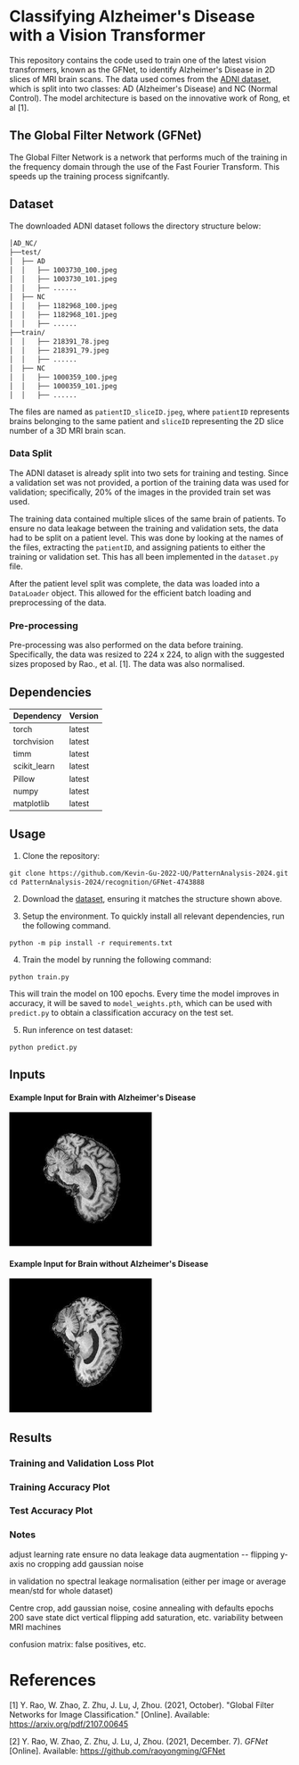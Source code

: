 # Classifying Alzheimer's Disease with a Vision Transformer

This repository contains the code used to train one of the latest vision transformers, known as the GFNet, to identify Alzheimer's Disease in 2D slices of MRI brain scans. The data used comes from the [ADNI dataset](https://adni.loni.usc.edu/), which is split into two classes: AD (Alzheimer's Disease) and NC (Normal Control). The model architecture is based on the innovative work of Rong, et al [1].

## The Global Filter Network (GFNet)
The Global Filter Network is a network that performs much of the training in the frequency domain through the use of the Fast Fourier Transform. This speeds up the training process signifcantly.


## Dataset
The downloaded ADNI dataset follows the directory structure below:
```
│AD_NC/
├──test/
│  ├── AD
│  │   ├── 1003730_100.jpeg
│  │   ├── 1003730_101.jpeg
│  │   ├── ......
│  ├── NC
│  │   ├── 1182968_100.jpeg
│  │   ├── 1182968_101.jpeg
│  │   ├── ......
├──train/
│  │   ├── 218391_78.jpeg
│  │   ├── 218391_79.jpeg
│  │   ├── ......
│  ├── NC
│  │   ├── 1000359_100.jpeg
│  │   ├── 1000359_101.jpeg
│  │   ├── ......
```
The files are named as `patientID_sliceID.jpeg`, where `patientID` represents brains belonging to the same patient and `sliceID` representing the 2D slice number of a 3D MRI brain scan. 

### Data Split
The ADNI dataset is already split into two sets for training and testing. Since a validation set was not provided, a portion of the training data was used for validation; specifically, 20% of the images in the provided train set was used.

The training data contained multiple  slices of the same brain of patients.
To ensure no data leakage between the training and validation sets, the data had to be split on a patient level. This was done by looking at the names of the files, extracting the `patientID`, and assigning patients to either the training or validation set. This has all been implemented in the `dataset.py` file.

After the patient level split was complete,  the data was loaded into a `DataLoader` object. This allowed for the efficient batch loading and preprocessing of the data. 


### Pre-processing
Pre-processing was also performed on the data before training. Specifically, the data was resized to 224 x 224, to align with the suggested sizes proposed by Rao., et al. [1]. The data was also normalised.

## Dependencies
| Dependency | Version |
|------------|---------|
| torch      | latest  |
| torchvision| latest  |
| timm       | latest  |
| scikit_learn| latest |
| Pillow     | latest  |
| numpy      | latest  |
| matplotlib | latest  |

## Usage
1. Clone the repository:
```
git clone https://github.com/Kevin-Gu-2022-UQ/PatternAnalysis-2024.git
cd PatternAnalysis-2024/recognition/GFNet-4743888
```

2. Download the [dataset](https://adni.loni.usc.edu/), ensuring it matches the structure shown above.

3. Setup the environment. To quickly install all relevant dependencies, run the following command.
```
python -m pip install -r requirements.txt
```

4. Train the model by running the following command:
```
python train.py
```
This will train the model on 100 epochs. Every time the model improves in accuracy, it will be saved to `model_weights.pth`, which can be used with `predict.py` to obtain a classification accuracy on the test set. 

5. Run inference on test dataset:
```
python predict.py
```

## Inputs
#### Example Input for Brain with Alzheimer's Disease
![Example input of brain with Alzheimer's Disease](assets/218391_78_AD.jpeg)
#### Example Input for Brain without Alzheimer's Disease
![Example input of brain with no Alzheimer's Disease](assets/808819_88_NC.jpeg)




## Results
### Training and Validation Loss Plot

### Training Accuracy Plot

### Test Accuracy Plot

### Notes
adjust learning rate
ensure no data leakage
data augmentation -- flipping y-axis
no cropping
add gaussian noise

in validation no spectral leakage
normalisation (either per image or average mean/std for whole dataset)

Centre crop, add gaussian noise, 
cosine annealing with defaults
epochs 200
save state dict
vertical flipping
add saturation, etc. variability between MRI machines

confusion matrix: false positives, etc.

# References
[1] Y. Rao, W. Zhao, Z. Zhu, J. Lu, J, Zhou. (2021, October). "Global Filter Networks for Image Classification." [Online]. Available: https://arxiv.org/pdf/2107.00645

[2] Y. Rao, W. Zhao, Z. Zhu, J. Lu, J, Zhou. (2021, December. 7). *GFNet* [Online]. Available: https://github.com/raoyongming/GFNet